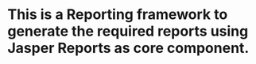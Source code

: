 # This is a Reporting framework to generate the required reports using Jasper Reports as core component.
